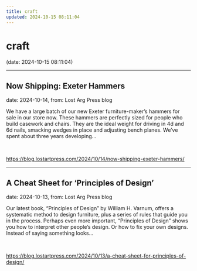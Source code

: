 ```yaml
---
title: craft
updated: 2024-10-15 08:11:04
---
```


# craft

(date: 2024-10-15 08:11:04)

---

## Now Shipping: Exeter Hammers

date: 2024-10-14, from: Lost Arg Press blog

We have a large batch of our new Exeter furniture-maker’s hammers for sale in our store now. These hammers are perfectly sized for people who build casework and chairs. They are the ideal weight for driving in 4d and 6d nails, smacking wedges in place and adjusting bench planes. We’ve spent about three years developing... 

<br> 

<https://blog.lostartpress.com/2024/10/14/now-shipping-exeter-hammers/>

---

## A Cheat Sheet for ‘Principles of Design’

date: 2024-10-13, from: Lost Arg Press blog

Our latest book, “Principles of Design” by William H. Varnum, offers a systematic method to design furniture, plus a series of rules that guide you in the process. Perhaps even more important, “Principles of Design” shows you how to interpret other people’s design. Or how to fix your own designs. Instead of saying something looks... 

<br> 

<https://blog.lostartpress.com/2024/10/13/a-cheat-sheet-for-principles-of-design/>

